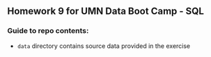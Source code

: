 ## Homework 9 for UMN Data Boot Camp - SQL

### Guide to repo contents:
* `data` directory contains source data provided in the exercise